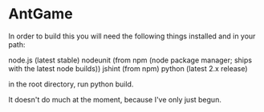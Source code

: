 AntGame
=======

In order to build this you will need the following things installed and in your path:

node.js (latest stable)
nodeunit (from npm (node package manager; ships with the latest node builds))
jshint (from npm)
python (latest 2.x release)

in the root directory, run python build.

It doesn't do much at the moment, because I've only just begun.


